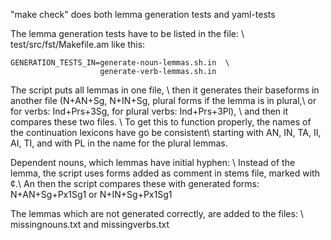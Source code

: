 "make check" does both lemma generation tests and yaml-tests

The lemma generation tests have to be listed in the file: \\
test/src/fst/Makefile.am like this:
```
GENERATION_TESTS_IN=generate-noun-lemmas.sh.in  \
                    generate-verb-lemmas.sh.in
```

The script puts all lemmas in one file, \\ 
then it generates their baseforms in another file (N+AN+Sg, N+IN+Sg, plural forms if the lemma is in plural,\\ or for verbs: Ind+Prs+3Sg, for plural verbs: Ind+Prs+3Pl), \\ and then it compares these two files. \\
To get this to function properly, the names of the continuation lexicons have go be consistent\\ starting with AN, IN, TA, II, AI, TI, and with PL in the name for the plural lemmas.

Dependent nouns, which lemmas have initial hyphen: \\
Instead of the lemma, the script uses forms added as comment in stems file, marked with ¢.\\
An then the script compares these with generated forms: N+AN+Sg+Px1Sg1 or N+IN+Sg+Px1Sg1 

The lemmas which are not generated correctly, are added to the files: \\
missingnouns.txt and missingverbs.txt
